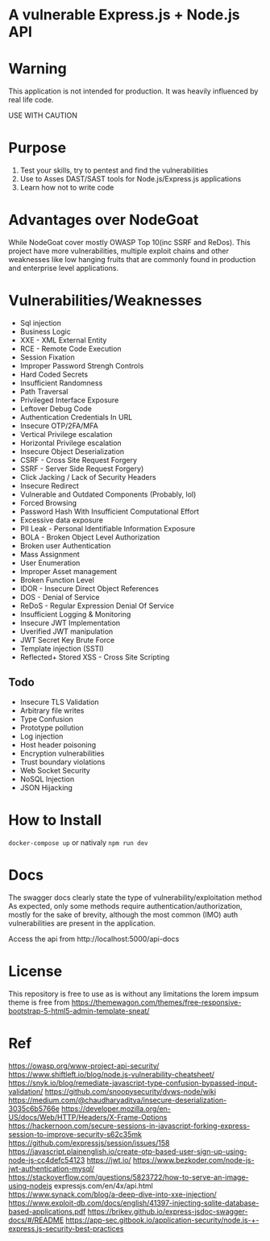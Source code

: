 # A vulnerable Express.js + Node.js  API
### 

# Warning
This application is not intended for production. It was heavily influenced by real life code.

USE WITH CAUTION

# Purpose
1. Test your skills, try to pentest and find the vulnerabilities
2. Use to Asses DAST/SAST tools for Node.js/Express.js applications
3. Learn how not to write code

# Advantages over NodeGoat
While NodeGoat cover mostly OWASP Top 10(inc SSRF and ReDos). This project have more vulnerabilities, multiple exploit chains and other weaknesses like low hanging fruits that are commonly found in production and enterprise level applications.

# Vulnerabilities/Weaknesses
* Sql injection
* Business Logic
* XXE - XML External Entity
* RCE - Remote Code Execution
* Session Fixation
* Improper Password Strengh Controls
* Hard Coded Secrets
* Insufficient Randomness
* Path Traversal
* Privileged Interface Exposure
* Leftover Debug Code
* Authentication Credentials In URL
* Insecure OTP/2FA/MFA
* Vertical Privilege escalation
* Horizontal Privilege escalation
* Insecure Object Deserialization
* CSRF - Cross Site Request Forgery
* SSRF - Server Side Request Forgery)
* Click Jacking / Lack of Security Headers
* Insecure Redirect
* Vulnerable and Outdated Components (Probably, lol)
* Forced Browsing
* Password Hash With Insufficient Computational Effort
* Excessive data exposure
* PII Leak - Personal Identifiable Information Exposure
* BOLA - Broken Object Level Authorization
* Broken user Authentication
* Mass Assignment
* User Enumeration
* Improper Asset management 
* Broken Function Level
* IDOR - Insecure Direct Object References
* DOS - Denial of Service
* ReDoS - Regular Expression Denial Of Service
* Insufficient Logging & Monitoring 
* Insecure JWT Implementation
* Uverified JWT manipulation
* JWT Secret Key Brute Force
* Template injection (SSTI)
* Reflected+ Stored XSS - Cross Site Scripting

## Todo
* Insecure TLS Validation 
* Arbitrary file writes
* Type Confusion
* Prototype pollution
* Log injection
* Host header poisoning
* Encryption vulnerabilities
* Trust boundary violations
* Web Socket Security
* NoSQL Injection
* JSON Hijacking

# How to Install
`docker-compose up`
or nativaly
`npm run dev`

# Docs
The swagger docs clearly state the type of vulnerability/exploitation method
As expected, only some methods require authentication/authorization, mostly for the sake of brevity, although the most common (IMO) auth vulnerabilities are present in the application.

Access the api from http://localhost:5000/api-docs

# License
This repository is free to use as is without any limitations
the lorem impsum theme is free from https://themewagon.com/themes/free-responsive-bootstrap-5-html5-admin-template-sneat/

# Ref
https://owasp.org/www-project-api-security/
https://www.shiftleft.io/blog/node.js-vulnerability-cheatsheet/
https://snyk.io/blog/remediate-javascript-type-confusion-bypassed-input-validation/
https://github.com/snoopysecurity/dvws-node/wiki
https://medium.com/@chaudharyaditya/insecure-deserialization-3035c6b5766e
https://developer.mozilla.org/en-US/docs/Web/HTTP/Headers/X-Frame-Options
https://hackernoon.com/secure-sessions-in-javascript-forking-express-session-to-improve-security-s62c35mk
https://github.com/expressjs/session/issues/158
https://javascript.plainenglish.io/create-otp-based-user-sign-up-using-node-js-cc4defc54123
https://jwt.io/
https://www.bezkoder.com/node-js-jwt-authentication-mysql/
https://stackoverflow.com/questions/5823722/how-to-serve-an-image-using-nodejs
expressjs.com/en/4x/api.html
https://www.synack.com/blog/a-deep-dive-into-xxe-injection/
https://www.exploit-db.com/docs/english/41397-injecting-sqlite-database-based-applications.pdf
https://brikev.github.io/express-jsdoc-swagger-docs/#/README
https://app-sec.gitbook.io/application-security/node.js-+-express.js-security-best-practices

